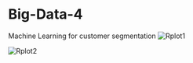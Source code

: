 # Big-Data-4
Machine Learning for customer segmentation
![Rplot1](https://user-images.githubusercontent.com/66141064/215202353-ec37dd3a-f5bd-49b0-a36c-0c4646ae433d.png)

![Rplot2](https://user-images.githubusercontent.com/66141064/215202402-89c284b2-0f44-4bcf-bd16-654963277777.png)
